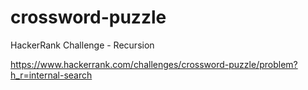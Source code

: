 # crossword-puzzle
HackerRank Challenge - Recursion

https://www.hackerrank.com/challenges/crossword-puzzle/problem?h_r=internal-search

